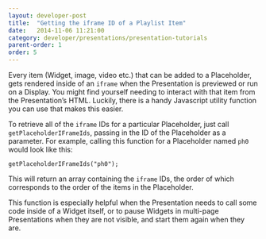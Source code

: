 ```yaml
---
layout: developer-post
title:  "Getting the iframe ID of a Playlist Item"
date:   2014-11-06 11:21:00
category: developer/presentations/presentation-tutorials
parent-order: 1
order: 5
---
```


Every item (Widget, image, video etc.) that can be added to a Placeholder, gets rendered inside of an `iframe` when the Presentation is previewed or run on a Display. You might find yourself needing to interact with that item from the Presentation’s HTML. Luckily, there is a handy Javascript utility function you can use that makes this easier.

To retrieve all of the `iframe` IDs for a particular Placeholder, just call `getPlaceholderIFrameIds`, passing in the ID of the Placeholder as a parameter. For example, calling this function for a Placeholder named `ph0` would look like this:

```
getPlaceholderIFrameIds("ph0");
```

This will return an array containing the `iframe` IDs, the order of which corresponds to the order of the items in the Placeholder.

This function is especially helpful when the Presentation needs to call some code inside of a Widget itself, or to pause Widgets in multi-page Presentations when they are not visible, and start them again when they are.

